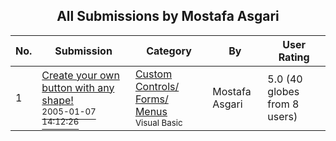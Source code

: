 ﻿<div align="center">

## All Submissions by Mostafa Asgari

</div>

No.  | Submission | Category | By   | User Rating
---- | ---------- | -------- | ---- | -----------
1 | [Create your own button with any shape\!<br /><sup>2005-01-07 14:12:26</sup>](https://github.com/Planet-Source-Code/mostafa-asgari-create-your-own-button-with-any-shape__1-58149) | [Custom Controls/ Forms/  Menus<br /><sup>Visual Basic</sup>](../ByCategory/custom-controls-forms-menus__1-4.md) | Mostafa Asgari | 5.0 (40 globes from 8 users)
